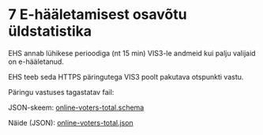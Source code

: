 # 7 E-hääletamisest osavõtu üldstatistika

EHS annab lühikese perioodiga (nt 15 min) VIS3-le andmeid kui palju valijaid on e-hääletanud.

EHS teeb seda HTTPS päringutega VIS3 poolt pakutava otspunkti vastu.

Päringu vastuses tagastatav fail:

JSON-skeem: [online-voters-total.schema](online-voters-total.schema) 

Näide (JSON): [online-voters-total.json](online-voters-total.json)
